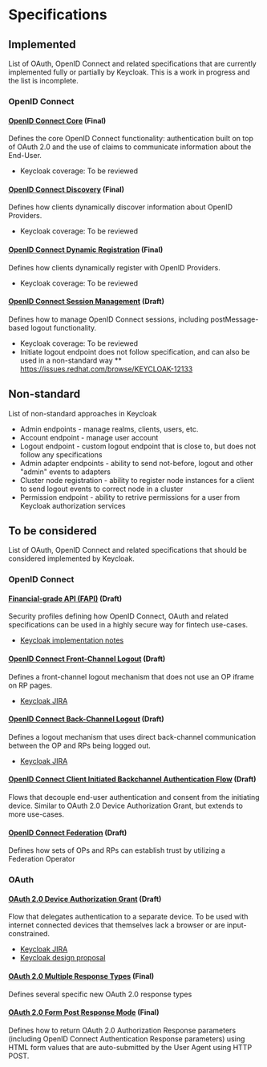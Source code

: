 Specifications
==============

## Implemented

List of OAuth, OpenID Connect and related specifications that are currently implemented fully or partially by Keycloak.
This is a work in progress and the list is incomplete.


### OpenID Connect


#### [OpenID Connect Core](http://openid.net/specs/openid-connect-core-1_0.html) (Final)

Defines the core OpenID Connect functionality: authentication built on top of OAuth 2.0 and the use of claims to 
communicate information about the End-User.

* Keycloak coverage: To be reviewed


#### [OpenID Connect Discovery](https://openid.net/specs/openid-connect-discovery-1_0.html) (Final)

Defines how clients dynamically discover information about OpenID Providers.

* Keycloak coverage: To be reviewed


#### [OpenID Connect Dynamic Registration](http://openid.net/specs/openid-connect-registration-1_0.html) (Final)

Defines how clients dynamically register with OpenID Providers.

* Keycloak coverage: To be reviewed


#### [OpenID Connect Session Management](http://openid.net/specs/openid-connect-session-1_0.html) (Draft)

Defines how to manage OpenID Connect sessions, including postMessage-based logout functionality.

* Keycloak coverage: To be reviewed
* Initiate logout endpoint does not follow specification, and can also be used in a non-standard way
** https://issues.redhat.com/browse/KEYCLOAK-12133


## Non-standard

List of non-standard approaches in Keycloak

* Admin endpoints - manage realms, clients, users, etc.
* Account endpoint - manage user account
* Logout endpoint - custom logout endpoint that is close to, but does not follow any specifications
* Admin adapter endpoints - ability to send not-before, logout and other "admin" events to adapters
* Cluster node registration - ability to register node instances for a client to send logout events to correct node in a cluster
* Permission endpoint - ability to retrive permissions for a user from Keycloak authorization services


## To be considered

List of OAuth, OpenID Connect and related specifications that should be considered implemented by Keycloak.


### OpenID Connect


#### [Financial-grade API (FAPI)](https://openid.net/wg/fapi/) (Draft)

Security profiles defining how OpenID Connect, OAuth and related specifications can be used in a highly secure way
for fintech use-cases.

* [Keycloak implementation notes](fapi-notes.md)


#### [OpenID Connect Front-Channel Logout](http://openid.net/specs/openid-connect-frontchannel-1_0.html) (Draft)

Defines a front-channel logout mechanism that does not use an OP iframe on RP pages.

* [Keycloak JIRA](https://issues.jboss.org/browse/KEYCLOAK-2939)


#### [OpenID Connect Back-Channel Logout](http://openid.net/specs/openid-connect-backchannel-1_0.html) (Draft)

Defines a logout mechanism that uses direct back-channel communication between the OP and RPs being logged out.

* [Keycloak JIRA](https://issues.jboss.org/browse/KEYCLOAK-2940)


#### [OpenID Connect Client Initiated Backchannel Authentication Flow](https://openid.net/specs/openid-client-initiated-backchannel-authentication-core-1_0.html) (Draft)

Flows that decouple end-user authentication and consent from the initiating device. Similar to OAuth 2.0 Device Authorization Grant,
but extends to more use-cases.


#### [OpenID Connect Federation](http://openid.net/specs/openid-connect-federation-1_0.html) (Draft)

Defines how sets of OPs and RPs can establish trust by utilizing a Federation Operator


### OAuth


#### [OAuth 2.0 Device Authorization Grant](https://tools.ietf.org/html/draft-ietf-oauth-device-flow-15) (Draft)

Flow that delegates authentication to a separate device. To be used with internet connected devices that themselves
lack a browser or are input-constrained.

* [Keycloak JIRA](https://issues.jboss.org/browse/KEYCLOAK-7675)
* [Keycloak design proposal](https://github.com/keycloak/keycloak-community/pull/6)


#### [OAuth 2.0 Multiple Response Types](http://openid.net/specs/oauth-v2-multiple-response-types-1_0.html) (Final)

Defines several specific new OAuth 2.0 response types


#### [OAuth 2.0 Form Post Response Mode](http://openid.net/specs/openid-connect-migration-1_0.html) (Final)

Defines how to return OAuth 2.0 Authorization Response parameters (including OpenID Connect Authentication Response 
parameters) using HTML form values that are auto-submitted by the User Agent using HTTP POST.
